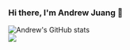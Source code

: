 ### Hi there, I'm Andrew Juang 👋

<!--
**Andrew1J/Andrew1J** is a ✨ _special_ ✨ repository because its `README.md` (this file) appears on your GitHub profile.

Here are some ideas to get you started:

- 🔭 I’m currently working on ...
- 🌱 I’m currently learning ...
- 👯 I’m looking to collaborate on ...
- 🤔 I’m looking for help with ...
- 💬 Ask me about ...
- 📫 How to reach me: ...
- 😄 Pronouns: ...
- ⚡ Fun fact: ...
-->
![Andrew's GitHub stats](https://github-readme-stats.vercel.app/api?username=Andrew1J)\
![](https://komarev.com/ghpvc/?username=Andrew1J)

